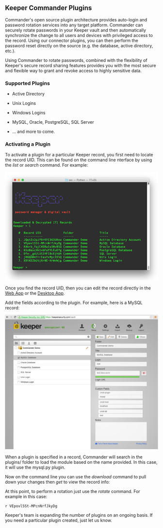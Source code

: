 Keeper Commander Plugins
----

Commander's open source plugin architecture provides auto-login and password rotation services into any target platform. Commander can securely rotate passwords in your Keeper vault and then automatically synchronize the change to all users and devices with privileged access to the record. Using our connector plugins, you can then perform the password reset directly on the source (e.g. the database, active directory, etc.).

Using Commander to rotate passwords, combined with the flexibility of Keeper's secure record sharing features provides you with the most secure and flexible way to grant and revoke access to highly sensitive data.

### Supported Plugins

* Active Directory

* Unix Logins

* Windows Logins

* MySQL, Oracle, PostgreSQL, SQL Server

* ... and more to come. 

### Activating a Plugin  

To activate a plugin for a particular Keeper record, you first need to locate the record UID.  This can be found on the command line nterface by using the *list* or *search* command.  For example:

<img src="../images/plugin_screen1.png" width="625">

Once you find the record UID, then you can edit the record directly in the [Web App](https://keepersecurity.com/vault) or the [Desktop App](https://keepersecurity.com/download).

Add the fields according to the plugin.  For example, here is a MySQL record:

<img src="../images/vault_screen1.png" width="625">

When a plugin is specified in a record, Commander will search in the plugins/ folder to load the module based on the name provided.  In this case, it will use the mysql.py plugin.

Now on the command line you can use the *download* command to pull down your changes then *get* to view the record info:

At this point, to perform a rotation just use the *rotate* command.  For example in this case:

```
r VEpovl5St-MPcnNrfJkyDg
```

Keeper's team is expanding the number of plugins on an ongoing basis. If you need a particular plugin created, just let us know.
